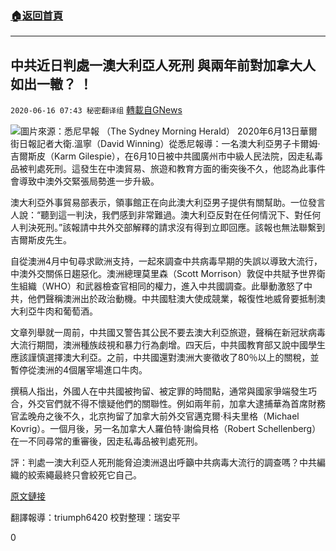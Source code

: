 ###  [:house:返回首頁](https://github.com/ourhimalayas/txt)
---

## 中共近日判處一澳大利亞人死刑 與兩年前對加拿大人如出一轍？ ！
`2020-06-16 07:43 秘密翻译组` [轉載自GNews](https://gnews.org/zh-hant/235703/)

![](https://gnews.org/wp-content/uploads/2020/06/Picture-1-66.png)圖片來源：悉尼早報 （The Sydney Morning Herald）
2020年6月13日華爾街日報記者大衛.溫寧（David Winning）從悉尼報導：一名澳大利亞男子卡爾姆·吉爾斯皮（Karm Gilespie），在6月10日被中共國廣州市中級人民法院，因走私毒品被判處死刑。這發生在中澳貿易、旅遊和教育方面的衝突後不久，他認為此事件會導致中澳外交緊張局勢進一步升級。

澳大利亞外事貿易部表示，領事館正在向此澳大利亞男子提供有關幫助。一位發言人說：“聽到這一判決，我們感到非常難過。澳大利亞反對在任何情況下、對任何人判決死刑。”該報請中共外交部解釋的請求沒有得到立即回應。該報也無法聯繫到吉爾斯皮先生。

自從澳洲4月中旬尋求歐洲支持，一起來調查中共病毒早期的失誤以導致大流行，中澳外交關係日趨惡化。澳洲總理莫里森（Scott Morrison）敦促中共賦予世界衛生組織（WHO）和武器檢查官相同的權力，進入中共國調查。此舉動激怒了中共，他們聲稱澳洲出於政治動機。中共國駐澳大使成競業，報復性地威脅要抵制澳大利亞牛肉和葡萄酒。

文章列舉就一周前，中共國又警告其公民不要去澳大利亞旅遊，聲稱在新冠狀病毒大流行期間，澳洲種族歧視和暴力行為劇增。四天后，中共國教育部又說中國學生應該謹慎選擇澳大利亞。之前，中共國還對澳洲大麥徵收了80％以上的關稅，並暫停從澳洲的4個屠宰場進口牛肉。

撰稿人指出，外國人在中共國被拘留、被定罪的時間點，通常與國家爭端發生巧合，外交官們就不得不懷疑他們的關聯性。例如兩年前，加拿大逮捕華為首席財務官孟晚舟之後不久，北京拘留了加拿大前外交官邁克爾·科夫里格（Michael Kovrig）。一個月後，另一名加拿大人羅伯特·謝倫貝格（Robert Schellenberg）在一不同尋常的重審後，因走私毒品被判處死刑。

評：判處一澳大利亞人死刑能脅迫澳洲退出呼籲中共病毒大流行的調查嗎？中共編織的絞索繩最終只會絞死它自己。

[原文鏈接](https://www.wsj.com/articles/china-sentences-australian-to-death-as-bilateral-relations-fray-11592045994?mod=world_major_pos1)

翻譯報導：triumph6420
校對整理：瑞安平

0
